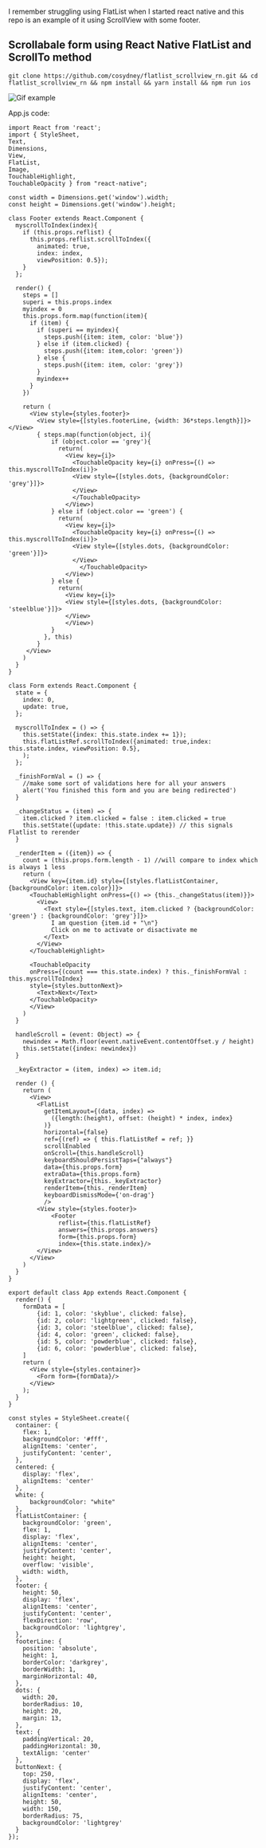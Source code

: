 I remember struggling using FlatList when I started react native and this repo is an example of it using ScrollView with some footer.

## Scrollabale form using React Native FlatList and ScrollTo method

```git clone https://github.com/cosydney/flatlist_scrollview_rn.git && cd flatlist_scrollview_rn && npm install && yarn install && npm run ios```


![Gif example](https://media.giphy.com/media/xT1R9Np4YztY2EwYq4/giphy.gif)

App.js code:

```
import React from 'react';
import { StyleSheet,
Text,
Dimensions,
View,
FlatList,
Image,
TouchableHighlight,
TouchableOpacity } from "react-native";

const width = Dimensions.get('window').width;
const height = Dimensions.get('window').height;

class Footer extends React.Component {
  myscrollToIndex(index){
    if (this.props.reflist) {
      this.props.reflist.scrollToIndex({
        animated: true,
        index: index,
        viewPosition: 0.5});
    }
  };

  render() {
    steps = []
    superi = this.props.index
    myindex = 0
    this.props.form.map(function(item){
      if (item) {
        if (superi == myindex){
          steps.push({item: item, color: 'blue'})
        } else if (item.clicked) {
          steps.push({item: item,color: 'green'})
        } else {
          steps.push({item: item, color: 'grey'})
        }
        myindex++
      }
    })

    return (
      <View style={styles.footer}>
        <View style={[styles.footerLine, {width: 36*steps.length}]}></View>
        { steps.map(function(object, i){
            if (object.color == 'grey'){
              return(
                <View key={i}>
                  <TouchableOpacity key={i} onPress={() => this.myscrollToIndex(i)}>
                  <View style={[styles.dots, {backgroundColor: 'grey'}]}>
                  </View>
                  </TouchableOpacity>
                </View>)
            } else if (object.color == 'green') {
              return(
                <View key={i}>
                  <TouchableOpacity key={i} onPress={() => this.myscrollToIndex(i)}>
                  <View style={[styles.dots, {backgroundColor: 'green'}]}>
                  </View>
                    </TouchableOpacity>
                </View>)
            } else {
              return(
                <View key={i}>
                <View style={[styles.dots, {backgroundColor: 'steelblue'}]}>
                </View>
                </View>)
            }
          }, this)
        }
     </View>
    )
  }
}

class Form extends React.Component {
  state = {
    index: 0,
    update: true,
  };

  myscrollToIndex = () => {
    this.setState({index: this.state.index += 1});
    this.flatListRef.scrollToIndex({animated: true,index: this.state.index, viewPosition: 0.5},
    );
  };

  _finishFormVal = () => {
    //make some sort of validations here for all your answers
    alert('You finished this form and you are being redirected')
  }

  _changeStatus = (item) => {
    item.clicked ? item.clicked = false : item.clicked = true
    this.setState({update: !this.state.update}) // this signals Flatlist to rerender
  }

  _renderItem = ({item}) => {
    count = (this.props.form.length - 1) //will compare to index which is always 1 less
    return (
      <View key={item.id} style={[styles.flatListContainer, {backgroundColor: item.color}]}>
      <TouchableHighlight onPress={() => {this._changeStatus(item)}}>
        <View>
          <Text style={[styles.text, item.clicked ? {backgroundColor: 'green'} : {backgroundColor: 'grey'}]}>
            I am question {item.id + "\n"}
            Click on me to activate or disactivate me
          </Text>
        </View>
      </TouchableHighlight>

      <TouchableOpacity
      onPress={(count === this.state.index) ? this._finishFormVal : this.myscrollToIndex}
      style={styles.buttonNext}>
        <Text>Next</Text>
      </TouchableOpacity>
      </View>
    )
  }

  handleScroll = (event: Object) => {
    newindex = Math.floor(event.nativeEvent.contentOffset.y / height)
    this.setState({index: newindex})
  }

  _keyExtractor = (item, index) => item.id;

  render () {
    return (
      <View>
        <FlatList
          getItemLayout={(data, index) =>
            ({length:(height), offset: (height) * index, index}
          )}
          horizontal={false}
          ref={(ref) => { this.flatListRef = ref; }}
          scrollEnabled
          onScroll={this.handleScroll}
          keyboardShouldPersistTaps={"always"}
          data={this.props.form}
          extraData={this.props.form}
          keyExtractor={this._keyExtractor}
          renderItem={this._renderItem}
          keyboardDismissMode={'on-drag'}
          />
        <View style={styles.footer}>
            <Footer
              reflist={this.flatListRef}
              answers={this.props.answers}
              form={this.props.form}
              index={this.state.index}/>
        </View>
      </View>
    )
  }
}

export default class App extends React.Component {
  render() {
    formData = [
        {id: 1, color: 'skyblue', clicked: false},
        {id: 2, color: 'lightgreen', clicked: false},
        {id: 3, color: 'steelblue', clicked: false},
        {id: 4, color: 'green', clicked: false},
        {id: 5, color: 'powderblue', clicked: false},
        {id: 6, color: 'powderblue', clicked: false},
    ]
    return (
      <View style={styles.container}>
        <Form form={formData}/>
      </View>
    );
  }
}

const styles = StyleSheet.create({
  container: {
    flex: 1,
    backgroundColor: '#fff',
    alignItems: 'center',
    justifyContent: 'center',
  },
  centered: {
    display: 'flex',
    alignItems: 'center'
  },
  white: {
      backgroundColor: "white"
  },
  flatListContainer: {
    backgroundColor: 'green',
    flex: 1,
    display: 'flex',
    alignItems: 'center',
    justifyContent: 'center',
    height: height,
    overflow: 'visible',
    width: width,
  },
  footer: {
    height: 50,
    display: 'flex',
    alignItems: 'center',
    justifyContent: 'center',
    flexDirection: 'row',
    backgroundColor: 'lightgrey',
  },
  footerLine: {
    position: 'absolute',
    height: 1,
    borderColor: 'darkgrey',
    borderWidth: 1,
    marginHorizontal: 40,
  },
  dots: {
    width: 20,
    borderRadius: 10,
    height: 20,
    margin: 13,
  },
  text: {
    paddingVertical: 20,
    paddingHorizontal: 30,
    textAlign: 'center'
  },
  buttonNext: {
    top: 250,
    display: 'flex',
    justifyContent: 'center',
    alignItems: 'center',
    height: 50,
    width: 150,
    borderRadius: 75,
    backgroundColor: 'lightgrey'
  }
});

```
